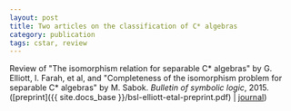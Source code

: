 ```yaml
---
layout: post
title: Two articles on the classification of C* algebras
category: publication
tags: cstar, review
---
```


Review of "The isomorphism relation for separable C\* algebras" by G. Elliott, I. Farah, et al, and "Completeness of the isomorphism problem for separable C\* algebras" by M. Sabok. *Bulletin of symbolic logic*, 2015. ([preprint]({{ site.docs_base }}/bsl-elliott-etal-preprint.pdf) \| [journal](http://dx.doi.org/10.1017/bsl.2015.33))